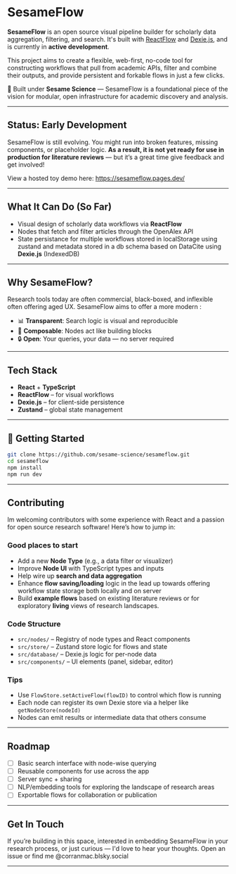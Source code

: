 # SesameFlow

**SesameFlow** is an open source visual pipeline builder for scholarly data aggregation, filtering, and search. It's built with [ReactFlow](https://reactflow.dev/) and [Dexie.js](https://dexie.org/), and is currently in **active development**.

This project aims to create a flexible, web-first, no-code tool for constructing workflows that pull from academic APIs, filter and combine their outputs, and provide persistent and forkable flows in just a few clicks.

🧪 Built under **Sesame Science** — SesameFlow is a foundational piece of the vision for modular, open infrastructure for academic discovery and analysis.

---

##  Status: Early Development

SesameFlow is still evolving. You might run into broken features, missing components, or placeholder logic. **As a result, it is not yet ready for use in production for literature reviews** — but it’s a great time give feedback and get involved!

View a hosted toy demo here: https://sesameflow.pages.dev/

---

##  What It Can Do (So Far)

- Visual design of scholarly data workflows via **ReactFlow**
- Nodes that fetch and filter articles through the OpenAlex API
- State persistance for multiple workflows stored in localStorage using zustand and metadata stored in a db schema based on DataCite using **Dexie.js** (IndexedDB)

---

## Why SesameFlow?

Research tools today are often commercial, black-boxed, and inflexible often offering aged UX. SesameFlow aims to offer a more modern :

- 📊 **Transparent**: Search logic is visual and reproducible
- 🧩 **Composable**: Nodes act like building blocks
- 🔒 **Open**: Your queries, your data — no server required

---

## Tech Stack

- **React** + **TypeScript**
- **ReactFlow** – for visual workflows
- **Dexie.js** – for client-side persistence
- **Zustand** – global state management

---

## 🚀 Getting Started

```bash
git clone https://github.com/sesame-science/sesameflow.git
cd sesameflow
npm install
npm run dev
```

---

## Contributing

Im welcoming contributors with some experience with React and a passion for open source research software! Here’s how to jump in:

### Good places to start

- Add a new **Node Type** (e.g., a data filter or visualizer)
- Improve **Node UI** with TypeScript types and inputs
- Help wire up **search and data aggregation**
- Enhance **flow saving/loading** logic in the lead up towards offering workflow state storage both locally and on server
- Build **example flows** based on existing literature reviews or for exploratory **living** views of research landscapes. 

### Code Structure

- `src/nodes/` – Registry of node types and React components
- `src/store/` – Zustand store logic for flows and state
- `src/database/` – Dexie.js logic for per-node data
- `src/components/` – UI elements (panel, sidebar, editor)

### Tips

- Use `FlowStore.setActiveFlow(flowID)` to control which flow is running
- Each node can register its own Dexie store via a helper like `getNodeStore(nodeId)`
- Nodes can emit results or intermediate data that others consume

---

## Roadmap

- [ ] Basic search interface with node-wise querying
- [ ] Reusable components for use across the app
- [ ] Server sync + sharing
- [ ] NLP/embedding tools for exploring the landscape of research areas
- [ ] Exportable flows for collaboration or publication

---

## Get In Touch

If you’re building in this space, interested in embedding SesameFlow in your research process, or just curious — I'd love to hear your thoughts. Open an issue or find me @corranmac.blsky.social

---

